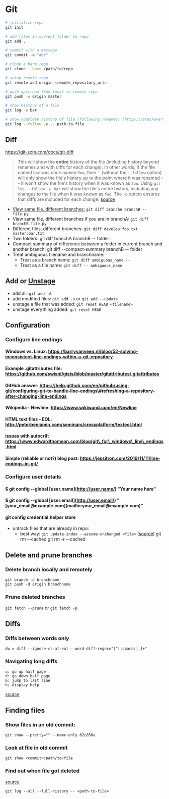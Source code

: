 # Git

```bash
# initialize repo
git init

# add files in current folder to repo
git add .

# commit with a message
git commit -m "abc"

# clone a bare repo
git clone --bare /path/to/repo

# setup remote repo
git remote add origin <remote_repository_url>

# push upstream from local to remote repo
git push -u origin master

# show history of a file 
git log -p bar

# show complete history of file (following renames) (https://stackoverflow.com/questions/278192/view-the-change-history-of-a-file-using-git-versioning#:~:text=Using%20git%20log%20%2D%2Dfollow,are%20included%20for%20each%20change)
git log --follow -p -- path-to-file

```
## Diff

https://git-scm.com/docs/git-diff


> This will show the **entire** history of the file (including history beyond renames and with diffs for each change). In other words, if the file named `bar` was once named `foo`, then `` (without the `--follow` option) will only show the file's history up to the point where it was renamed -- it won't show the file's history when it was known as `foo`.  Using `git log --follow -p bar` will show the file's entire history, including any changes to the file when it was known as `foo`. The `-p` option ensures that diffs are included for each change.  [source]()

- [View same file, different branches:](https://stackoverflow.com/questions/38664421/how-do-i-call-git-diff-on-the-same-file-between-2-different-local-branches/) `git diff branchA branchB -- file.py`
- View same file, different branches if you are in branchA: `git diff branchB file.py`
- Different files, different branches: `git diff develop:foo.txt master:bar.txt`
- Two folders: git diff branchA branchB -- folder
- Compact summary of difference between a folder in current branch and another branch: git diff --compact-summary branchB -- folder
- Treat ambiguous filename and branchname:
    - Treat as a branch name: `git diff ambiguous_name -- `
    - Treat as a file name: `git diff -- ambiguous_name`

## Add or [Unstage](https://clubmate.fi/git-removing-files-from-the-staging-area-and-the-tree/)

- add all: `git add -A`
- add modified files: `git add -u` or `git add --update`
- unstage a file that was added: `git reset HEAD <filename>`
- unstage everything added: `git reset HEAD`

## Configuration

### Configure line endings

#### Windows vs. Linux: https://barryvanveen.nl/blog/52-solving-inconsistent-line-endings-within-a-git-repository

#### Example .gitattributes file: https://github.com/swisnl/gists/blob/master/gitattributes/.gitattributes

#### GitHub answer: https://help.github.com/en/github/using-git/configuring-git-to-handle-line-endings\#refreshing-a-repository-after-changing-line-endings

#### Wikipedia - Newline: https://www.wikiwand.com/en/Newline

#### HTML text files - EOL: http://peterbenjamin.com/seminars/crossplatform/texteol.html

#### issues with autocrlf: https://www.edwardthomson.com/blog/git\_for\_windows\_line\_endings.html

#### Simple (reliable or not?) blog post: https://jessitron.com/2019/11/11/line-endings-in-git/

### Configure user details

#### \$ git config --global \[user.name\](http://user.name/) "Your name here"

#### \$ git config --global \[user.email\](http://user.email/) "\[your\_email\@example.com\](mailto:your\_email\@example.com)"

#### git config credential.helper store


- untrack files that are already in repo:
    - best way: `git update-index --assume-unchanged <file>` ([source](https://stackoverflow.com/questions/1274057/how-to-make-git-forget-about-a-file-that-was-tracked-but-is-now-in-gitignore))
    git rm --cached <file>
    git rm -r --cached <folder>

## Delete and prune branches

### Delete branch locally and remotely

    git branch -d branchname
    git push -d origin branchname

### Prune deleted branches

`git fetch --prune` or `git fetch -p`

## Diffs

### Diffs between words only

`dw = diff --ignore-cr-at-eol --word-diff-regex="[^[:space:],]+"`

### Navigating long diffs

    u: go up half page
    d: go down half page
    G: jump to last line
    h: display help

[source](https://stackoverflow.com/questions/32469204/scrolling-down-git-diff-from-mac-terminal)

## Finding files

### Show files in an old commit:

    git show --pretty="" --name-only 62c856a

### Look at file in old commit

    git show <commit>:path/to/file

### Find out when file got deleted

[source](https://stackoverflow.com/questions/7203515/git-how-to-find-a-deleted-file-in-the-project-commit-history)

    git log --all --full-history -- <path-to-file>

